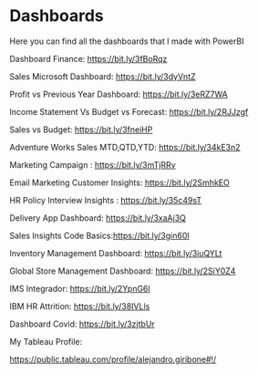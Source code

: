 # Dashboards
Here you can find all the dashboards that I made with PowerBI

Dashboard Finance: https://bit.ly/3fBoRqz

Sales Microsoft Dashboard: https://bit.ly/3dyVntZ

Profit vs Previous Year Dashboard: https://bit.ly/3eRZ7WA

Income Statement Vs Budget vs Forecast: https://bit.ly/2RJJzgf

Sales vs Budget: https://bit.ly/3fneiHP

Adventure Works Sales MTD,QTD,YTD: https://bit.ly/34kE3n2

Marketing Campaign : https://bit.ly/3mTjRRv

Email Marketing Customer Insights: https://bit.ly/2SmhkEO

HR Policy Interview Insights : https://bit.ly/35c49sT

Delivery App Dashboard: https://bit.ly/3xaAj3Q

Sales Insights Code Basics:https://bit.ly/3gin60l

Inventory Management Dashboard: https://bit.ly/3iuQYLt

Global Store Management Dashboard: https://bit.ly/2SiY0Z4

IMS Integrador:  https://bit.ly/2YpnG6l

IBM HR Attrition: https://bit.ly/38IVLls

Dashboard Covid: https://bit.ly/3zjtbUr




My Tableau Profile:

https://public.tableau.com/profile/alejandro.giribone#!/
